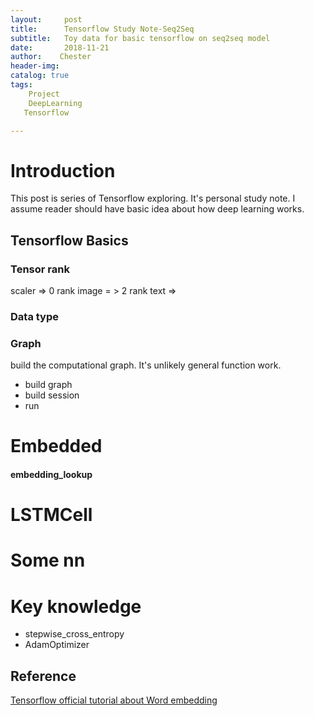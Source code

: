 ```yaml
---
layout:     post
title:      Tensorflow Study Note-Seq2Seq
subtitle:   Toy data for basic tensorflow on seq2seq model
date:       2018-11-21
author:    Chester
header-img: 
catalog: true
tags:
    Project
    DeepLearning
   Tensorflow

---
```


# Introduction
This post is series of Tensorflow exploring. It's personal study note. I assume reader should have basic idea about how deep learning works. 
## Tensorflow Basics
### Tensor rank
scaler => 0 rank
image = > 2 rank
text => 
### Data type
### Graph 
build the computational graph. 
It's unlikely general function work. 
- build graph
- build session
- run
### 

# Embedded
#### embedding_lookup

# LSTMCell


# Some nn 




# Key knowledge
 - stepwise_cross_entropy
 - AdamOptimizer




## Reference
[Tensorflow official tutorial about Word embedding](https://www.tensorflow.org/tutorials/representation/word2vec)
<!--stackedit_data:
eyJoaXN0b3J5IjpbMTIxNjk0NjQwOCwtNDk4ODk1NDQzLDExNT
Q5OTg3MzMsNDY1NDEwNDQxLC05NTM5NDU3MzMsLTEzMTM5NDY2
NTMsMTIwOTMxMzc1OSwxMDk0NTA2ODQyLDY0MTc2MjIyMiwtNj
c2MTMwNDg1XX0=
-->